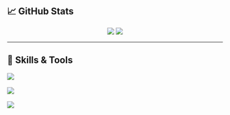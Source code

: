 ## 📈 GitHub Stats

<div align="center">
  <img src="https://github-readme-stats-pi-plum-30.vercel.app/api?username=Yugo0716&hide_border=true&show_icons=true&count_private=true&rank_icon=github" />
  
  <img src="https://github-readme-stats-pi-plum-30.vercel.app/api/top-langs/?username=Yugo0716&hide_border=true&layout=compact&langs_count=6&hide=shaderlab,hlsl&theme=default&count_private=true&size_weight=0.5&count_weight=0.5" />
</div>

---

## 🧠 Skills & Tools

<p>
<!-- 💻 言語 -->
<img src="https://skillicons.dev/icons?i=c,cpp,cs,py,js,ts,html,css,r" />
<br><br>
<!-- 🛠️ ツール / ライブラリ / フレームワーク -->
<img src="https://skillicons.dev/icons?i=unity,react,nextjs,nodejs,tailwind,opencv,latex,git,visualstudio,vscode,powershell,azure" />
<br><br>
<!-- 🔧 その他 -->
<img src="https://skillicons.dev/icons?i=linux,ubuntu,raspberrypi,notion,discord,github,vercel" />
</p>

